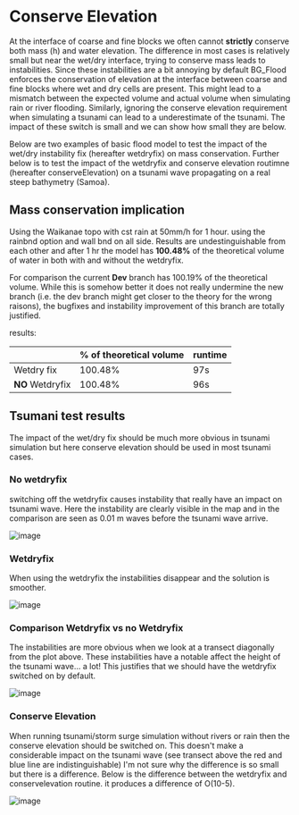 # Conserve Elevation


At the interface of coarse and fine blocks we often cannot **strictly** conserve both mass (h) and water elevation. The difference in most cases is relatively small but near the wet/dry interface, trying to conserve mass leads to instabilities. Since these instabilities are a bit annoying by default BG_Flood enforces the conservation of elevation at the interface between coarse and fine blocks where wet and dry cells are present. This might lead to a mismatch between the expected volume and actual volume when simulating rain or river flooding. Similarly, ignoring the conserve elevation requirement when simulating a tsunami can lead to a underestimate of the tsunami. The impact of these switch is small and we can show how small they are below.

Below are two examples of basic flood model to test the impact of the wet/dry instability fix (hereafter wetdryfix) on mass conservation. Further below is to test the impact of the wetdryfix and conserve elevation routimne (hereafter conserveElevation) on a tsunami wave propagating on a real steep bathymetry (Samoa).



## Mass conservation implication
Using the Waikanae topo with cst rain at 50mm/h for 1 hour. using the rainbnd option and wall bnd on all side.
Results are undestinguishable from each other and after 1 hr the model has **100.48%** of the theoretical volume of water in both with and without the wetdryfix.  

For comparison the current **Dev** branch has 100.19% of the theoretical volume. While this is somehow better it does not really undermine the new branch (i.e. the dev branch might get closer to the theory for the wrong raisons), the bugfixes and instability improvement of this branch are totally justified. 

results:

|   | % of theoretical volume | runtime |
| ------------- | ------------- | ------------- |
| Wetdry fix  | 100.48%  | 97s  |
| **NO** Wetdryfix  | 100.48%  | 96s  |


## Tsumani test results

The impact of the wet/dry fix should be much more obvious in tsunami simulation but here conserve elevation should be used in most tsunami cases.

### No wetdryfix
switching off the wetdryfix causes instability that really have an impact on tsunami wave. Here the instability are clearly visible in the map and in the comparison are seen as 0.01 m waves before the tsunami wave arrive.

![image](https://user-images.githubusercontent.com/3713631/213352941-31b5ff25-ca1e-4b80-b0d4-cba7d1aa5496.png)

### Wetdryfix
When using the wetdryfix the instabilities disappear and the solution is smoother.

![image](https://user-images.githubusercontent.com/3713631/213353179-2d7c133b-057d-4fe9-9abc-d0a02fb64dcb.png)

### Comparison Wetdryfix vs no Wetdryfix
The instabilities are more obvious when we look at a transect diagonally from the plot above. These instabilities have a notable affect the height of the tsunami wave... a lot! This justifies that we should have the wetdryfix switched on by default.

![image](https://user-images.githubusercontent.com/3713631/213353988-e17c1dac-4f68-485b-a9c3-aa8f3baee954.png)


### Conserve Elevation
When running tsunami/storm surge simulation without rivers or rain then the conserve elevation should be switched on. This doesn't make a considerable impact on the tsunami wave (see transect above the red and blue line are indistinguishable) I'm not sure why the difference is so small but there is a difference. Below is the difference between the wetdryfix and conservelevation routine. it produces a difference of O(10-5).

 
![image](https://user-images.githubusercontent.com/3713631/213354080-d71a6e49-7085-41ed-93d6-2afb724cac10.png)



